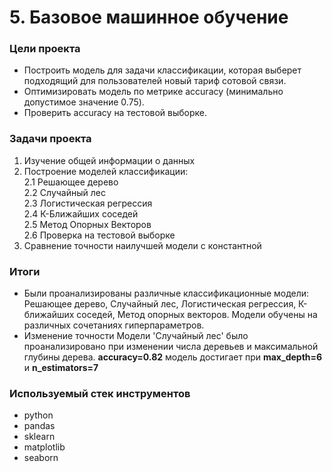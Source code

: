 # 5. Базовое машинное обучение

### Цели проекта

- Построить модель для задачи классификации, которая выберет подходящий для пользователей новый тариф сотовой связи.
- Оптимизировать модель по метрике accuracy (минимально допустимое значение 0.75).
- Проверить accuracy на тестовой выборке.

### Задачи проекта

1. Изучение общей информации о данных  
2. Построение моделей классификации:  
    2.1 Решающее дерево  
    2.2 Случайный лес  
    2.3 Логистическая регрессия  
    2.4 К-Ближайших соседей  
    2.5 Метод Опорных Векторов  
    2.6 Проверка на тестовой выборке  
3. Сравнение точности наилучшей модели с константной  

### Итоги

- Были проанализированы различные классификационные модели: Решающее дерево, Случайный лес, Логистическая регрессия, К-ближайших соседей, Метод опорных векторов. Модели обучены на различных сочетаниях гиперпараметров.  
- Изменение точности Модели 'Случайный лес' было проанализировано при изменении числа деревьев и максимальной глубины дерева. **accuracy=0.82** модель достигает при **max_depth=6** и **n_estimators=7**

### Используемый стек инструментов

- python
- pandas
- sklearn
- matplotlib
- seaborn
